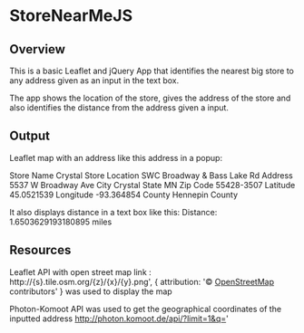 # StoreNearMeJS

## Overview
This is a basic Leaflet and jQuery App that identifies the nearest big store to any address
given as an input in the text box. 

The app shows the location of the store, gives the address of the store and also identifies
the distance from the address given a input. 

## Output

Leaflet map with an address like this address in a popup:


Store Name Crystal Store Location SWC Broadway & Bass Lake Rd Address 5537 W Broadway Ave 
City Crystal State MN Zip Code 55428-3507 Latitude 45.0521539 Longitude -93.364854 County Hennepin County


It also displays distance in a text box like this:
Distance: 1.6503629193180895 miles

## Resources

Leaflet API with open street map link : http://{s}.tile.osm.org/{z}/{x}/{y}.png', {
    attribution: '&copy; <a href="http://osm.org/copyright">OpenStreetMap</a> contributors' }
    was used to display the map
    
Photon-Komoot API was used to get the geographical coordinates of the inputted address 
   http://photon.komoot.de/api/?limit=1&q='
   



